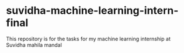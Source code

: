 # suvidha-machine-learning-intern-final
This repository is for the tasks for my machine learning internship at Suvidha mahila mandal
